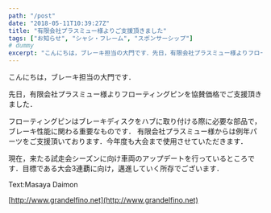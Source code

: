 ```yaml
---
path: "/post"
date: "2018-05-11T10:39:27Z"
title: "有限会社プラスミュー様よりご支援頂きました"
tags: ["お知らせ", "シャシ・フレーム", "スポンサーシップ"]
# dummy
excerpt: "こんにちは，ブレーキ担当の大門です．先日，有限会社プラスミュー様よりフローティングピンを協賛価格でご支援頂きました．フローティングピンはブレーキディスクをハブに取り付ける際に必要な部品で，ブレーキ性..."
---
```


こんにちは，ブレーキ担当の大門です．

先日，有限会社プラスミュー様よりフローティングピンを協賛価格でご支援頂きました．

フローティングピンはブレーキディスクをハブに取り付ける際に必要な部品で，ブレーキ性能に関わる重要なものです．
有限会社プラスミュー様からは例年パーツをご支援頂いております．今年度も大会まで使用させていただきます．

現在，来たる試走会シーズンに向け車両のアップデートを行っているところです．目標である大会3連覇に向け，邁進していく所存でございます．

Text:Masaya Daimon

[http://www.grandelfino.net](http://www.grandelfino.net)